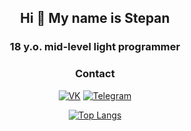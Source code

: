 <div align="center">
  
## Hi 👋 My name is Stepan
### 18 y.o. mid-level light programmer

### Contact
[![VK](https://img.shields.io/badge/-VK-0077FF?style=for-the-badge&logo=vk&logoColor=FFFFFF)](https://vk.com/evangelion1995)
[![Telegram](https://img.shields.io/badge/-telegram-2199d4?style=for-the-badge&logo=telegram&logoColor=FFFFFF)](https://t.me/thetraextra)


[![Top Langs](https://github-readme-stats.vercel.app/api/top-langs/?username=SMamashin&layout=compact&theme=github_dark&count_private=true)](https://github.com/anuraghazra/github-readme-stats)

</div>
